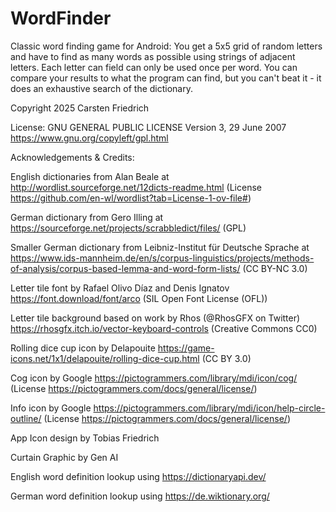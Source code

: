 # WordFinder

Classic word finding game for Android: You get a 5x5 grid of random letters and have to find as many words as possible using strings of
adjacent letters. Each letter can field can only be used once per word. You can compare your results to what the program can find,
but you can't beat it - it does an exhaustive search of the dictionary.

Copyright 2025 Carsten Friedrich

License: GNU GENERAL PUBLIC LICENSE Version 3, 29 June 2007
https://www.gnu.org/copyleft/gpl.html

Acknowledgements & Credits:

English dictionaries from Alan Beale at http://wordlist.sourceforge.net/12dicts-readme.html (License https://github.com/en-wl/wordlist?tab=License-1-ov-file#) 

German dictionary from Gero Illing at https://sourceforge.net/projects/scrabbledict/files/  (GPL)

Smaller German dictionary from Leibniz-Institut für Deutsche Sprache at https://www.ids-mannheim.de/en/s/corpus-linguistics/projects/methods-of-analysis/corpus-based-lemma-and-word-form-lists/  (CC BY-NC 3.0)

Letter tile font by Rafael Olivo Díaz and Denis Ignatov  https://font.download/font/arco (SIL Open Font License (OFL))

Letter tile background based on work by Rhos (@RhosGFX on Twitter) https://rhosgfx.itch.io/vector-keyboard-controls (Creative Commons CC0)

Rolling dice cup icon by Delapouite https://game-icons.net/1x1/delapouite/rolling-dice-cup.html (CC BY 3.0)

Cog icon by Google https://pictogrammers.com/library/mdi/icon/cog/ (License https://pictogrammers.com/docs/general/license/)

Info icon by Google https://pictogrammers.com/library/mdi/icon/help-circle-outline/ (License https://pictogrammers.com/docs/general/license/)

App Icon design by Tobias Friedrich

Curtain Graphic by Gen AI

English word definition lookup using https://dictionaryapi.dev/

German word definition lookup using https://de.wiktionary.org/

